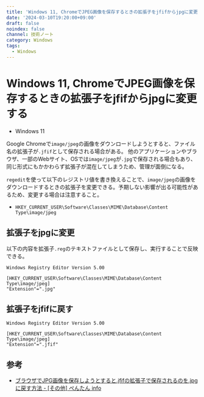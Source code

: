 ```yaml
---
title: 'Windows 11, ChromeでJPEG画像を保存するときの拡張子をjfifからjpgに変更する'
date: '2024-03-10T19:20:00+09:00'
draft: false
noindex: false
channel: 技術ノート
category: Windows
tags:
  - Windows
---
```

# Windows 11, ChromeでJPEG画像を保存するときの拡張子をjfifからjpgに変更する

- Windows 11

Google Chromeで`image/jpeg`の画像をダウンロードしようとすると、ファイル名の拡張子が`.jfif`として保存される場合がある。
他のアプリケーションやブラウザ、一部のWebサイト、OSでは`image/jpeg`が`.jpg`で保存される場合もあり、同じ形式にもかかわらず拡張子が混在してしまうため、管理が面倒になる。

`regedit`を使って以下のレジストリ値を書き換えることで、`image/jpeg`の画像をダウンロードするときの拡張子を変更できる。予期しない影響が出る可能性があるため、変更する場合は注意すること。

- `HKEY_CURRENT_USER\Software\Classes\MIME\Database\Content Type\image/jpeg`

## 拡張子をjpgに変更

以下の内容を拡張子`.reg`のテキストファイルとして保存し、実行することで反映できる。

```reg
Windows Registry Editor Version 5.00

[HKEY_CURRENT_USER\Software\Classes\MIME\Database\Content Type\image/jpeg]
"Extension"=".jpg"
```

## 拡張子をjfifに戻す

```reg
Windows Registry Editor Version 5.00

[HKEY_CURRENT_USER\Software\Classes\MIME\Database\Content Type\image/jpeg]
"Extension"=".jfif"
```

## 参考

- [ブラウザでJPG画像を保存しようとすると.jfifの拡張子で保存されるのを.jpgに戻す方法 - [その他] ぺんたん info](https://pentan.info/program/jfif2jpg.html)
